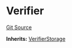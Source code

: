# Verifier
[Git Source](https://github.com/malda-protocol/malda-lending/blob/179a048ba4fdf7caff4add1e6a0986ba27ae405c/src\verifier\Verifier.sol)

**Inherits:**
[VerifierStorage](/src\verifier\VerifierStorage.sol\abstract.VerifierStorage.md)


